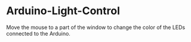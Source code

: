 # Arduino-Light-Control
Move the mouse to a part of the window to change the color of the LEDs connected to the Arduino.
